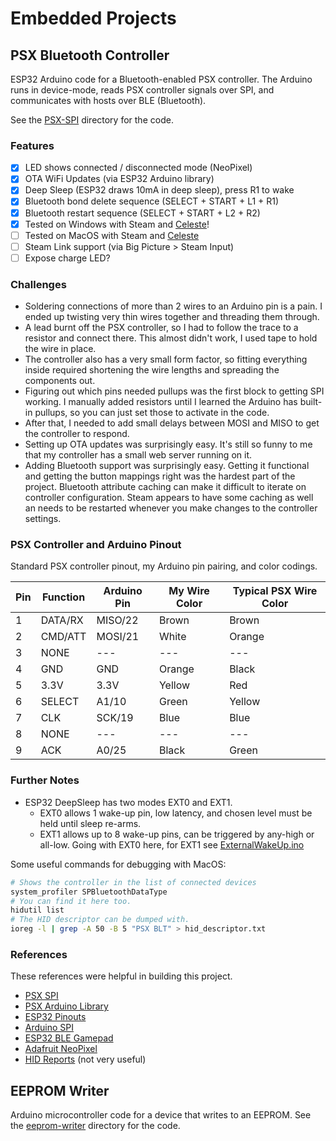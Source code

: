 # Embedded Projects

## PSX Bluetooth Controller

ESP32 Arduino code for a Bluetooth-enabled PSX controller. The Arduino runs in
device-mode, reads PSX controller signals over SPI, and communicates with hosts
over BLE (Bluetooth).

See the [PSX-SPI](psx-spi) directory for the code.

### Features

- [x] LED shows connected / disconnected mode (NeoPixel)
- [x] OTA WiFi Updates (via ESP32 Arduino library)
- [x] Deep Sleep (ESP32 draws 10mA in deep sleep), press R1 to wake
- [x] Bluetooth bond delete sequence (SELECT + START + L1 + R1)
- [x] Bluetooth restart sequence (SELECT + START + L2 + R2)
- [x] Tested on Windows with Steam and [Celeste](https://www.celestegame.com)!
- [ ] Tested on MacOS with Steam and [Celeste](https://www.celestegame.com)
- [ ] Steam Link support (via Big Picture > Steam Input)
- [ ] Expose charge LED?

### Challenges

- Soldering connections of more than 2 wires to an Arduino pin is a pain. I
  ended up twisting very thin wires together and threading them through.
- A lead burnt off the PSX controller, so I had to follow the trace to a
  resistor and connect there. This almost didn't work, I used tape to hold the
  wire in place.
- The controller also has a very small form factor, so fitting everything inside
  required shortening the wire lengths and spreading the components out.
- Figuring out which pins needed pullups was the first block to getting SPI
  working. I manually added resistors until I learned the Arduino has built-in
  pullups, so you can just set those to activate in the code.
- After that, I needed to add small delays between MOSI and MISO to get the
  controller to respond.
- Setting up OTA updates was surprisingly easy. It's still so funny to me that
  my controller has a small web server running on it.
- Adding Bluetooth support was surprisingly easy. Getting it functional and
  getting the button mappings right was the hardest part of the project.
  Bluetooth attribute caching can make it difficult to iterate on controller
  configuration. Steam appears to have some caching as well an needs to be
  restarted whenever you make changes to the controller settings.

### PSX Controller and Arduino Pinout

Standard PSX controller pinout, my Arduino pin pairing, and color codings.

| Pin | Function | Arduino Pin | My Wire Color | Typical PSX Wire Color |
| --- | -------- | ----------- | ------------- | ---------------------- |
| 1   | DATA/RX  | MISO/22     | Brown         | Brown                  |
| 2   | CMD/ATT  | MOSI/21     | White         | Orange                 |
| 3   | NONE     | ---         | ---           | ---                    |
| 4   | GND      | GND         | Orange        | Black                  |
| 5   | 3.3V     | 3.3V        | Yellow        | Red                    |
| 6   | SELECT   | A1/10       | Green         | Yellow                 |
| 7   | CLK      | SCK/19      | Blue          | Blue                   |
| 8   | NONE     | ---         | ---           | ---                    |
| 9   | ACK      | A0/25       | Black         | Green                  |

### Further Notes

- ESP32 DeepSleep has two modes EXT0 and EXT1.
  - EXT0 allows 1 wake-up pin, low latency, and chosen level must be held until
    sleep re-arms.
  - EXT1 allows up to 8 wake-up pins, can be triggered by any-high or all-low.
    Going with EXT0 here, for EXT1 see
    [ExternalWakeUp.ino](https://github.com/espressif/arduino-esp32/blob/master/libraries/ESP32/examples/DeepSleep/ExternalWakeUp/ExternalWakeUp.ino)

Some useful commands for debugging with MacOS:

```sh
# Shows the controller in the list of connected devices
system_profiler SPBluetoothDataType
# You can find it here too.
hidutil list
# The HID descriptor can be dumped with.
ioreg -l | grep -A 50 -B 5 "PSX BLT" > hid_descriptor.txt
```

### References

These references were helpful in building this project.

- [PSX SPI](https://hackaday.io/project/170365-blueretro/log/186471-playstation-playstation-2-spi-interface)
- [PSX Arduino Library](https://github.com/SukkoPera/PsxNewLib?tab=readme-ov-file)
- [ESP32 Pinouts](https://learn.adafruit.com/adafruit-itsybitsy-esp32/pinouts)
- [Arduino SPI](https://docs.arduino.cc/language/reference/en/functions/communication/SPI/)
- [ESP32 BLE Gamepad](https://github.com/lemmingDev/ESP32-BLE-Gamepad)
- [Adafruit NeoPixel](https://github.com/adafruit/Adafruit_NeoPixel)
- [HID Reports](https://www.usb.org/sites/default/files/documents/hut1_12v2.pdf) (not very useful)

## EEPROM Writer

Arduino microcontroller code for a device that writes to an EEPROM. See the
[eeprom-writer](eeprom-writer) directory for the code.
